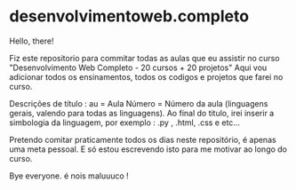 # desenvolvimentoweb.completo
Hello, there!

Fiz este repositorio para commitar todas as aulas que eu assistir no curso "Desenvolvimento Web Completo - 20 cursos + 20 projetos"
Aqui vou adicionar todos os ensinamentos, todos os codigos e projetos que farei no curso.

Descrições de título :
au = Aula
Número = Número da aula (linguagens gerais, valendo para todas as linguagens).
Ao final do titulo, irei inserir a simbologia da linguagem, por exemplo : .py , .html, .css e etc...

Pretendo comitar praticamente todos os dias neste repositório, é apenas uma meta pessoal. E só estou escrevendo isto para me motivar ao longo do curso.

Bye everyone.
é nois maluuuco !

